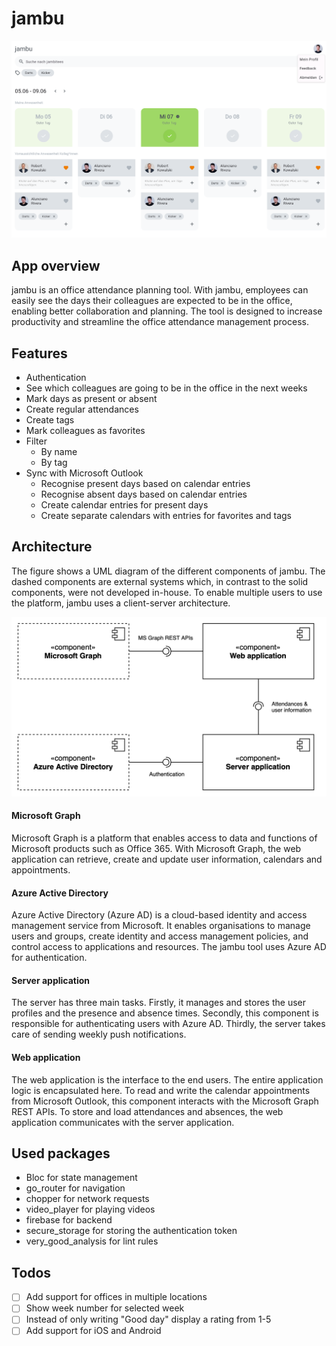 # jambu

![jambu preview](media/user_interface.png)

## App overview

jambu is an office attendance planning tool. With jambu, employees can easily see the days their colleagues are expected to be in the office, enabling better collaboration and planning. The tool is designed to increase productivity and streamline the office attendance management process.

## Features

- Authentication
- See which colleagues are going to be in the office in the next weeks
- Mark days as present or absent
- Create regular attendances
- Create tags
- Mark colleagues as favorites
- Filter
    - By name
    - By tag
- Sync with Microsoft Outlook
    - Recognise present days based on calendar entries
    - Recognise absent days based on calendar entries
    - Create calendar entries for present days
    - Create separate calendars with entries for favorites and tags

## Architecture
The figure shows a UML diagram of the different components of jambu. The dashed components are external systems which, in contrast to the solid components, were not developed in-house. To enable multiple users to use the platform, jambu uses a client-server architecture. 

![jambu preview](media/system.png)

#### Microsoft Graph

Microsoft Graph is a platform that enables access to data and functions of Microsoft products such as Office 365. With Microsoft Graph, the web application can retrieve, create and update user information, calendars and appointments.

#### Azure Active Directory

Azure Active Directory (Azure AD) is a cloud-based identity and access management service from Microsoft. It enables organisations to manage users and groups, create identity and access management policies, and control access to applications and resources. The jambu tool uses Azure AD for authentication.

#### Server application

The server has three main tasks. Firstly, it manages and stores the user profiles and the presence and absence times. Secondly, this component is responsible for authenticating users with Azure AD. Thirdly, the server takes care of sending weekly push notifications.

#### Web application

The web application is the interface to the end users. The entire application logic is encapsulated here. To read and write the calendar appointments from Microsoft Outlook, this component interacts with the Microsoft Graph REST APIs. To store and load attendances and absences, the web application communicates with the server application.

## Used packages
- Bloc for state management
- go_router for navigation
- chopper for network requests
- video_player for playing videos
- firebase for backend
- secure_storage for storing the authentication token
- very_good_analysis for lint rules

## Todos
- [ ] Add support for offices in multiple locations
- [ ] Show week number for selected week
- [ ] Instead of only writing "Good day" display a rating from 1-5
- [ ] Add support for iOS and Android